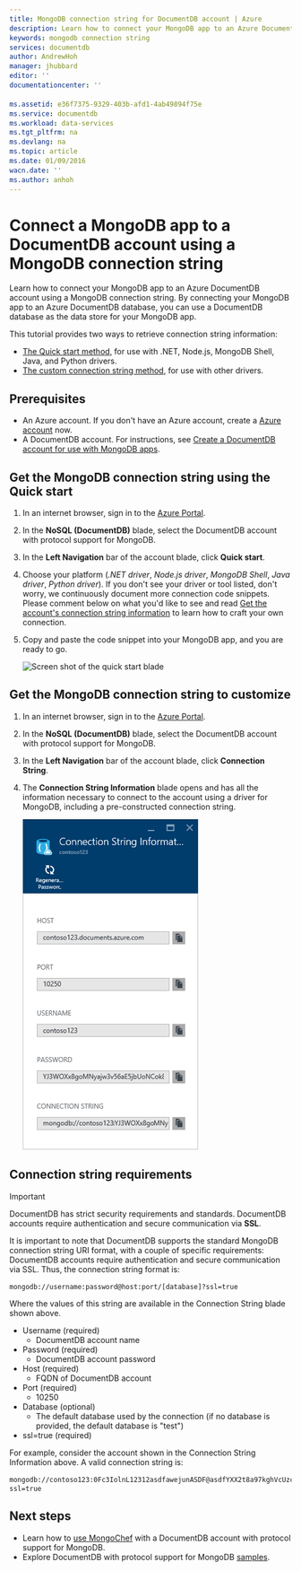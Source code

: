 ```yaml
---
title: MongoDB connection string for DocumentDB account | Azure
description: Learn how to connect your MongoDB app to an Azure DocumentDB account using a MongoDB connection string.
keywords: mongodb connection string
services: documentdb
author: AndrewHoh
manager: jhubbard
editor: ''
documentationcenter: ''

ms.assetid: e36f7375-9329-403b-afd1-4ab49894f75e
ms.service: documentdb
ms.workload: data-services
ms.tgt_pltfrm: na
ms.devlang: na
ms.topic: article
ms.date: 01/09/2016
wacn.date: ''
ms.author: anhoh
---
```


# Connect a MongoDB app to a DocumentDB account using a MongoDB connection string
Learn how to connect your MongoDB app to an Azure DocumentDB account using a MongoDB connection string. By connecting your MongoDB app to an Azure DocumentDB database, you can use a DocumentDB database as the data store for your MongoDB app. 

This tutorial provides two ways to retrieve connection string information:

- [The Quick start method](#QuickStartConnection), for use with .NET, Node.js, MongoDB Shell, Java, and Python drivers.
- [The custom connection string method](#GetCustomConnection), for use with other drivers.

## Prerequisites

- An Azure account. If you don't have an Azure account, create a [Azure account](https://www.azure.cn/pricing/1rmb-trial/) now. 
- A DocumentDB account. For instructions, see [Create a DocumentDB account for use with MongoDB apps](./documentdb-create-mongodb-account.md).

## <a id="QuickStartConnection"></a>Get the MongoDB connection string using the Quick start
1. In an internet browser, sign in to the [Azure Portal](https://portal.azure.cn).
2. In the **NoSQL (DocumentDB)** blade, select the DocumentDB account with protocol support for MongoDB. 
3. In the **Left Navigation** bar of the account blade, click **Quick start**. 
4. Choose your platform (*.NET driver*, *Node.js driver*, *MongoDB Shell*, *Java driver*, *Python driver*). If you don't see your driver or tool listed, don't worry, we continuously document more connection code snippets. Please comment below on what you'd like to see and read [Get the account's connection string information](#GetCustomConnection) to learn how to craft your own connection.
5. Copy and paste the code snippet into your MongoDB app, and you are ready to go.

    ![Screen shot of the quick start blade](./media/documentdb-connect-mongodb-account/QuickStartBlade.png)

## <a id="GetCustomConnection"></a> Get the MongoDB connection string to customize
1. In an internet browser, sign in to the [Azure Portal](https://portal.azure.cn).
2. In the **NoSQL (DocumentDB)** blade, select the DocumentDB account with protocol support for MongoDB. 
3. In the **Left Navigation** bar of the account blade, click **Connection String**. 
4. The **Connection String Information** blade opens and has all the information necessary to connect to the account using a driver for MongoDB, including a pre-constructed connection string.

    ![Screen shot of the connection string blade](./media/documentdb-connect-mongodb-account/ConnectionStringBlade.png)

## Connection string requirements
> [!IMPORTANT]
> DocumentDB has strict security requirements and standards. DocumentDB accounts require authentication and secure communication via **SSL**.
>
>

It is important to note that DocumentDB supports the standard MongoDB connection string URI format, with a couple of specific requirements: DocumentDB accounts require authentication and secure communication via SSL.  Thus, the connection string format is:

```
mongodb://username:password@host:port/[database]?ssl=true
```

Where the values of this string are available in the Connection String blade shown above.

- Username (required)
  - DocumentDB account name
- Password (required)
  - DocumentDB account password
- Host (required)
  - FQDN of DocumentDB account
- Port (required)
  - 10250
- Database (optional)
  - The default database used by the connection (if no database is provided, the default database is "test")
- ssl=true (required)

For example, consider the account shown in the Connection String Information above.  A valid connection string is:

```
mongodb://contoso123:0Fc3IolnL12312asdfawejunASDF@asdfYXX2t8a97kghVcUzcDv98hawelufhawefafnoQRGwNj2nMPL1Y9qsIr9Srdw==@anhohmongo.documents.azure.com:10250/mydatabase?ssl=true
```

## Next steps
- Learn how to [use MongoChef](./documentdb-mongodb-mongochef.md) with a DocumentDB account with protocol support for MongoDB.
- Explore DocumentDB with protocol support for MongoDB [samples](./documentdb-mongodb-samples.md).